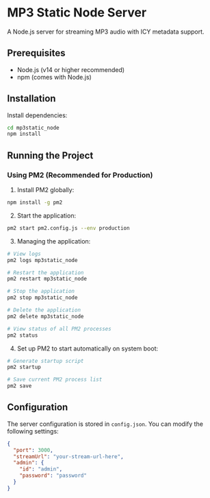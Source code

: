 # MP3 Static Node Server

A Node.js server for streaming MP3 audio with ICY metadata support.

## Prerequisites

- Node.js (v14 or higher recommended)
- npm (comes with Node.js)

## Installation

Install dependencies:
```bash
cd mp3static_node
npm install
```

## Running the Project

### Using PM2 (Recommended for Production)

1. Install PM2 globally:
```bash
npm install -g pm2
```

2. Start the application:
```bash
pm2 start pm2.config.js --env production
```

3. Managing the application:
```bash
# View logs
pm2 logs mp3static_node

# Restart the application
pm2 restart mp3static_node

# Stop the application
pm2 stop mp3static_node

# Delete the application
pm2 delete mp3static_node

# View status of all PM2 processes
pm2 status
```

4. Set up PM2 to start automatically on system boot:
```bash
# Generate startup script
pm2 startup

# Save current PM2 process list
pm2 save
```

## Configuration

The server configuration is stored in `config.json`. You can modify the following settings:

```json
{
  "port": 3000,
  "streamUrl": "your-stream-url-here",
  "admin": {
    "id": "admin",
    "password": "password"
  }
}
```
